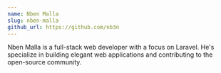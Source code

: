 ```yaml
---
name: Nben Malla
slug: nben-malla
github_url: https://github.com/nb3n
---
```


Nben Malla is a full-stack web developer with a focus on Laravel. He's specialize in building elegant web applications and contributing to the open-source community.